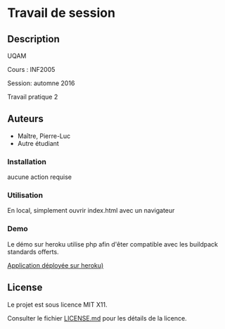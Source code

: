 # Travail de session

## Description

UQAM

  

Cours : INF2005 

Session: automne 2016

Travail pratique 2

  

## Auteurs

- Maître, Pierre-Luc
- Autre étudiant
  
### Installation
aucune action requise
  
### Utilisation
En local, simplement ouvrir index.html avec un navigateur

### Demo
Le démo sur heroku utilise php afin d'êter compatible avec les buildpack standards offerts.

[Application déployée sur heroku)](https://inf2005-tp2-2016.herokuapp.com/)

## License 

Le projet est sous licence MIT X11.

Consulter le fichier [LICENSE.md](LICENSE.md) pour les détails de la licence.